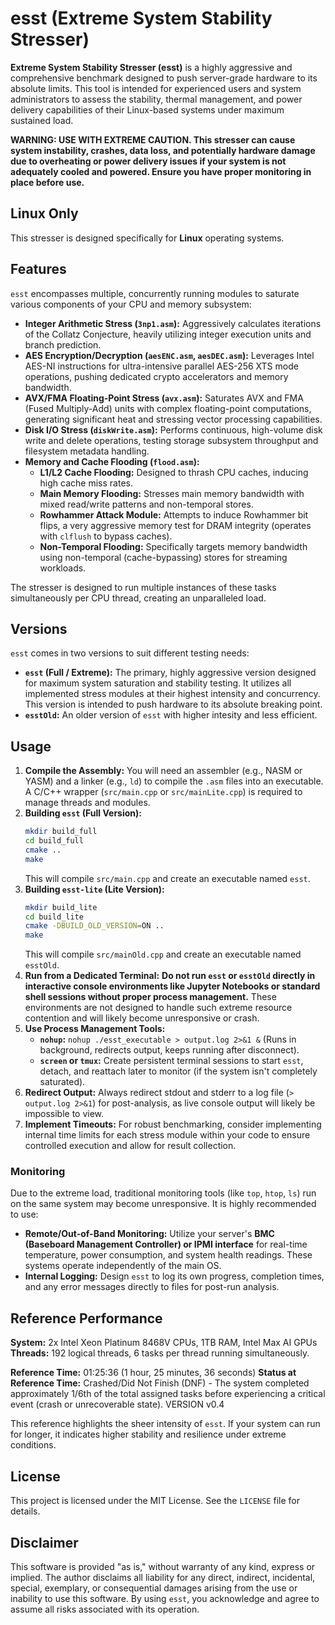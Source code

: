 # esst (Extreme System Stability Stresser)

**Extreme System Stability Stresser (esst)** is a highly aggressive and comprehensive benchmark designed to push server-grade hardware to its absolute limits. This tool is intended for experienced users and system administrators to assess the stability, thermal management, and power delivery capabilities of their Linux-based systems under maximum sustained load.

**WARNING: USE WITH EXTREME CAUTION. This stresser can cause system instability, crashes, data loss, and potentially hardware damage due to overheating or power delivery issues if your system is not adequately cooled and powered. Ensure you have proper monitoring in place before use.**

## Linux Only

This stresser is designed specifically for **Linux** operating systems.

## Features

`esst` encompasses multiple, concurrently running modules to saturate various components of your CPU and memory subsystem:

* **Integer Arithmetic Stress (`3np1.asm`):** Aggressively calculates iterations of the Collatz Conjecture, heavily utilizing integer execution units and branch prediction.
* **AES Encryption/Decryption (`aesENC.asm`, `aesDEC.asm`):** Leverages Intel AES-NI instructions for ultra-intensive parallel AES-256 XTS mode operations, pushing dedicated crypto accelerators and memory bandwidth.
* **AVX/FMA Floating-Point Stress (`avx.asm`):** Saturates AVX and FMA (Fused Multiply-Add) units with complex floating-point computations, generating significant heat and stressing vector processing capabilities.
* **Disk I/O Stress (`diskWrite.asm`):** Performs continuous, high-volume disk write and delete operations, testing storage subsystem throughput and filesystem metadata handling.
* **Memory and Cache Flooding (`flood.asm`):**
    * **L1/L2 Cache Flooding:** Designed to thrash CPU caches, inducing high cache miss rates.
    * **Main Memory Flooding:** Stresses main memory bandwidth with mixed read/write patterns and non-temporal stores.
    * **Rowhammer Attack Module:** Attempts to induce Rowhammer bit flips, a very aggressive memory test for DRAM integrity (operates with `clflush` to bypass caches).
    * **Non-Temporal Flooding:** Specifically targets memory bandwidth using non-temporal (cache-bypassing) stores for streaming workloads.

The stresser is designed to run multiple instances of these tasks simultaneously per CPU thread, creating an unparalleled load.

## Versions

`esst` comes in two versions to suit different testing needs:

* **`esst` (Full / Extreme):** The primary, highly aggressive version designed for maximum system saturation and stability testing. It utilizes all implemented stress modules at their highest intensity and concurrency. This version is intended to push hardware to its absolute breaking point.
* **`esstOld`:** An older version of `esst` with higher intesity and less efficient.

## Usage

1.  **Compile the Assembly:** You will need an assembler (e.g., NASM or YASM) and a linker (e.g., `ld`) to compile the `.asm` files into an executable. A C/C++ wrapper (`src/main.cpp` or `src/mainLite.cpp`) is required to manage threads and modules.
2.  **Building `esst` (Full Version):**
    ```bash
    mkdir build_full
    cd build_full
    cmake ..
    make
    ```
    This will compile `src/main.cpp` and create an executable named `esst`.
3.  **Building `esst-lite` (Lite Version):**
    ```bash
    mkdir build_lite
    cd build_lite
    cmake -DBUILD_OLD_VERSION=ON ..
    make
    ```
    This will compile `src/mainOld.cpp` and create an executable named `esstOld`.
4.  **Run from a Dedicated Terminal:** **Do not run `esst` or `esstOld` directly in interactive console environments like Jupyter Notebooks or standard shell sessions without proper process management.** These environments are not designed to handle such extreme resource contention and will likely become unresponsive or crash.
5.  **Use Process Management Tools:**
    * **`nohup`:** `nohup ./esst_executable > output.log 2>&1 &` (Runs in background, redirects output, keeps running after disconnect).
    * **`screen` or `tmux`:** Create persistent terminal sessions to start `esst`, detach, and reattach later to monitor (if the system isn't completely saturated).
6.  **Redirect Output:** Always redirect stdout and stderr to a log file (`> output.log 2>&1`) for post-analysis, as live console output will likely be impossible to view.
7.  **Implement Timeouts:** For robust benchmarking, consider implementing internal time limits for each stress module within your code to ensure controlled execution and allow for result collection.

### Monitoring

Due to the extreme load, traditional monitoring tools (like `top`, `htop`, `ls`) run on the same system may become unresponsive. It is highly recommended to use:

* **Remote/Out-of-Band Monitoring:** Utilize your server's **BMC (Baseboard Management Controller) or IPMI interface** for real-time temperature, power consumption, and system health readings. These systems operate independently of the main OS.
* **Internal Logging:** Design `esst` to log its own progress, completion times, and any error messages directly to files for post-run analysis.

## Reference Performance

**System:** 2x Intel Xeon Platinum 8468V CPUs, 1TB RAM, Intel Max AI GPUs
**Threads:** 192 logical threads, 6 tasks per thread running simultaneously.

**Reference Time:** 01:25:36 (1 hour, 25 minutes, 36 seconds)
**Status at Reference Time:** Crashed/Did Not Finish (DNF) - The system completed approximately 1/6th of the total assigned tasks before experiencing a critical event (crash or unrecoverable state). VERSION v0.4

This reference highlights the sheer intensity of `esst`. If your system can run for longer, it indicates higher stability and resilience under extreme conditions.

## License

This project is licensed under the MIT License. See the `LICENSE` file for details.

## Disclaimer

This software is provided "as is," without warranty of any kind, express or implied. The author disclaims all liability for any direct, indirect, incidental, special, exemplary, or consequential damages arising from the use or inability to use this software. By using `esst`, you acknowledge and agree to assume all risks associated with its operation.
